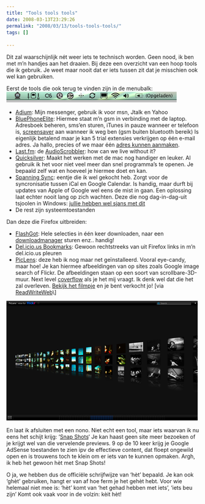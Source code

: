 ```yaml
---
title: "Tools tools tools"
date: 2008-03-13T23:29:26
permalink: "2008/03/13/tools-tools-tools/"
tags: []

---
```

Dit zal waarschijnlijk nét weer iets te technisch worden. Geen nood, ik ben met m’n handjes aan het draaien. Bij deze een overzicht van een hoop tools die ik gebruik. Je weet maar nooit dat er iets tussen zit dat je misschien ook wel kan gebruiken.

Eerst de tools die ook terug te vinden zijn in de menubalk: ![menubalk](/images/blog/2008/03/afbeelding-20.png)

* [Adium](http://www.adiumx.com/ "http://www.adiumx.com/"): Mijn messenger, gebruik ik voor msn, Jtalk en Yahoo
* [BluePhoneElite](http://mirasoftware.com/BPE2/ "http://mirasoftware.com/BPE2/"): Hiermee staat m’n gsm in verbinding met de laptop. Adresboek beheren, sms’en sturen, iTunes in pauze wanneer er telefoon is, [screensaver](http://i.document.m05.de/?p=446 "http://i.document.m05.de/?p=446") aan wanneer ik weg ben (gsm buiten bluetooth bereik) Is eigenlijk betalend maar je kan 5 trial extensies verkrijgen op één e-mail adres. Ja hallo, precies of we maar één [adres kunnen aanmaken](http://www.bloglines.com/help/faq#WhyEmail "http://www.bloglines.com/help/faq#WhyEmail").
* [Last.fm](http://www.last.fm/user/Habbakuk3 "http://www.last.fm/user/Habbakuk3"): de [AudioScrobbler](http://www.last.fm/download/ "http://www.last.fm/download/"): how can we live without it?
* [Quicksilver](http://www.blacktree.com/ "http://www.blacktree.com/"): Maakt het werken met de mac nog handiger en leuker. Al gebruik ik het voor niet veel meer dan snel programma’s te openen. Je bepaald zelf wat en hoeveel je hiermee doet en kan.
* [Spanning Sync](http://www.google.be/url?sa=t&ct=res&cd=1&url=http%3A%2F%2Fspanningsync.com%2F&ei=iZfZR6XfJ4S-wQH9pumxCA&usg=AFQjCNFTwrHsFmSj0PeqvLtCcOrz0e_m-w&sig2=qawKYcHMwJ5cyRugStGHdw "http://www.google.be/url?sa=t&ct=res&cd=1&url=http%3A%2F%2Fspanningsync.com%2F&ei=iZfZR6XfJ4S-wQH9pumxCA&usg=AFQjCNFTwrHsFmSj0PeqvLtCcOrz0e_m-w&sig2=qawKYcHMwJ5cyRugStGHdw"): eentje die ik wel gekocht heb. Zorgt voor de syncronisatie tussen iCal en Google Calendar. Is handig, maar durft bij updates van Apple of Google wel eens de mist in gaan. Een oplossing laat echter nooit lang op zich wachten. Deze die nog dag-in-dag-uit tsjoolen in Windows: [jullie hebben wel sjans met dit](http://www.google.com/support/calendar/bin/answer.py?answer=89955 "http://www.google.com/support/calendar/bin/answer.py?answer=89955")
* De rest zijn systeemtoestanden

Dan deze die Firefox uitbreiden:

* [FlashGot](http://flashgot.net/ "http://flashgot.net/"): Hele selecties in één keer downloaden, naar een [downloadmanager](http://www.igetter.net/ "http://www.igetter.net/") sturen enz.. handig!
* [Del.icio.us Bookmarks](https://addons.mozilla.org/en-US/firefox/addon/3615 "https://addons.mozilla.org/en-US/firefox/addon/3615"): Gewoon rechtstreeks van uit Firefox links in m’n del.icio.us pleuren
* [PicLens](http://www.piclens.com/ "http://www.piclens.com/"): deze heb ik nog maar net geïnstalleerd. Vooral eye-candy, maar hoe! Je kan hiermee afbeeldingen van op sites zoals Google image search of Flickr. De afbeeldingen staan op een soort van scrollbare-3D-muur. Next level [coverflow](http://www.apple.com/itunes/jukebox/coverflow.html "http://www.apple.com/itunes/jukebox/coverflow.html") als je het mij vraagt. Ik denk wel dat die het zal overleven. [Bekijk het filmpje](http://www.youtube.com/watch?v=utySPFH_HlA "http://www.youtube.com/watch?v=utySPFH_HlA") en je bent verkocht jo! \[via [ReadWriteWeb](http://www.readwriteweb.com/archives/piclens_update.php "http://www.readwriteweb.com/archives/piclens_update.php")\]

[![piclens](/images/blog/2008/03/piclens.png)](http://www.piclens.com/ "http://www.piclens.com/")

En laat ik afsluiten met een nono. Niet echt een tool, maar iets waarvan ik nu eens het schijt krijg: ‘[Snap Shots](http://www.snap.com/ "http://www.snap.com/")‘ Je kan haast geen site meer bezoeken of je krijgt wel van die vervelende previews. 9 op de 10 keer krijg je Google AdSense toestanden te zien ipv de effectieve content, dat floept ongewild open en is trouwens toch te klein om er iets van te kunnen opmaken. Argh, ik heb het gewoon hèt met Snap Shots!

O ja, we hebben dus de officiële schrijfwijze van ‘hèt’ bepaald. Je kan ook ‘ghèt’ gebruiken, hangt er van af hoe ferm je het gehèt hebt. Voor wie helemaal niet mee is: ‘hèt’ komt van ‘het gehad hebben met iets’, ‘iets beu zijn’ Komt ook vaak voor in de volzin: kèit hèt!
